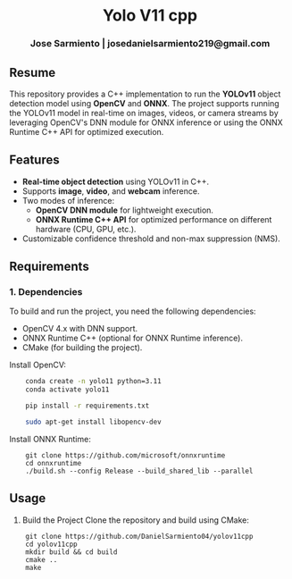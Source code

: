 <h1 align="center">Yolo V11 cpp</h1>

<h3 align="center"> Jose Sarmiento | josedanielsarmiento219@gmail.com</h3>


## Resume

This repository provides a C++ implementation to run the **YOLOv11** object detection model using **OpenCV** and **ONNX**. The project supports running the YOLOv11 model in real-time on images, videos, or camera streams by leveraging OpenCV's DNN module for ONNX inference or using the ONNX Runtime C++ API for optimized execution.

## Features
- **Real-time object detection** using YOLOv11 in C++.
- Supports **image**, **video**, and **webcam** inference.
- Two modes of inference:
  - **OpenCV DNN module** for lightweight execution.
  - **ONNX Runtime C++ API** for optimized performance on different hardware (CPU, GPU, etc.).
- Customizable confidence threshold and non-max suppression (NMS).

## Requirements

### 1. Dependencies
To build and run the project, you need the following dependencies:

- OpenCV 4.x with DNN support.
- ONNX Runtime C++ (optional for ONNX Runtime inference).
- CMake (for building the project).

Install OpenCV:


```bash
    conda create -n yolo11 python=3.11
    conda activate yolo11

    pip install -r requirements.txt
```

```bash
    sudo apt-get install libopencv-dev
```

Install ONNX Runtime:

```
    git clone https://github.com/microsoft/onnxruntime
    cd onnxruntime
    ./build.sh --config Release --build_shared_lib --parallel
```

## Usage

1. Build the Project
Clone the repository and build using CMake:

```
    git clone https://github.com/DanielSarmiento04/yolov11cpp
    cd yolov11cpp
    mkdir build && cd build
    cmake ..
    make
```